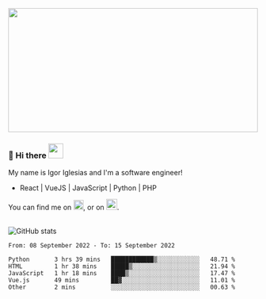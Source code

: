 <img src="https://c.tenor.com/KjVxfRrrncUAAAAd/matrix.gif" width="100%" height="250px">

### 🔭 Hi there <img src="https://raw.githubusercontent.com/MartinHeinz/MartinHeinz/master/wave.gif" width="30px">


My name is Igor Iglesias and I'm a software engineer!
<br>

<ul>
  <li> React | VueJS | JavaScript | Python | PHP </li>
</ul>
You can find me on <a href="https://twitter.com/IgorIglesias5"><img src="https://i.imgur.com/JLLlB5S.png" width="20px"></a>, or on <a href="https://www.linkedin.com/in/igor-iglesias-62478428/"><img src="https://i.imgur.com/PXyIkWx.png" width="22px"></a>.

<br>
<br>

![GitHub stats](https://github-readme-stats.vercel.app/api?username=igoiglesias&show_icons=true&count_private=true&theme=chartreuse-dark&hide_title=true)

<!--START_SECTION:waka-->

```text
From: 08 September 2022 - To: 15 September 2022

Python       3 hrs 39 mins   ████████████▒░░░░░░░░░░░░   48.71 %
HTML         1 hr 38 mins    █████▒░░░░░░░░░░░░░░░░░░░   21.94 %
JavaScript   1 hr 18 mins    ████▒░░░░░░░░░░░░░░░░░░░░   17.47 %
Vue.js       49 mins         ██▓░░░░░░░░░░░░░░░░░░░░░░   11.01 %
Other        2 mins          ░░░░░░░░░░░░░░░░░░░░░░░░░   00.63 %
```

<!--END_SECTION:waka-->
